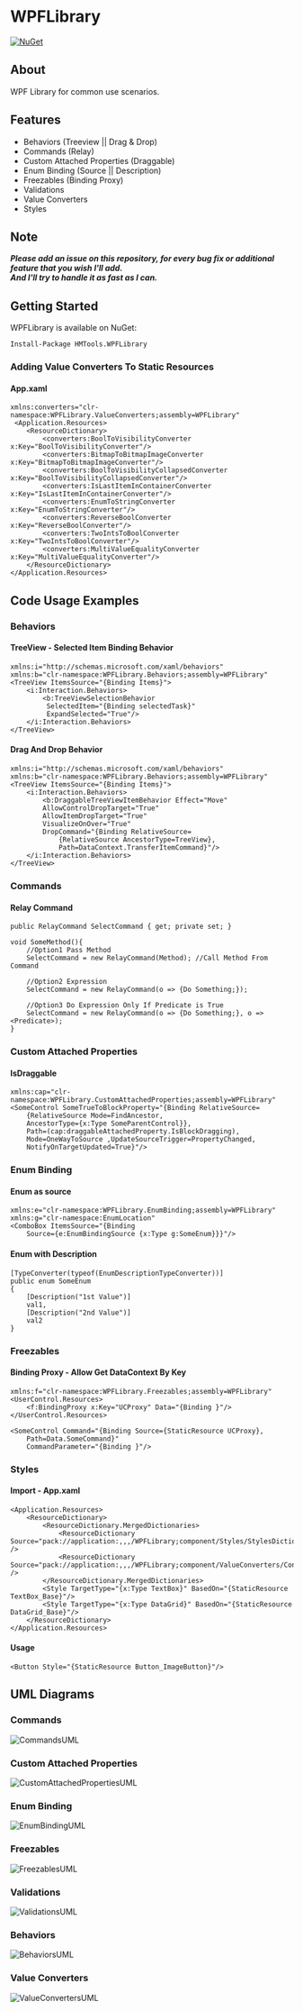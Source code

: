 


# WPFLibrary
[![NuGet](https://img.shields.io/nuget/v/HMTools.WPFLibrary.svg)](https://www.nuget.org/packages/HMTools.WPFLibrary)

## About
WPF Library for common use scenarios.

## Features
- Behaviors (Treeview || Drag & Drop)
- Commands (Relay)
- Custom Attached Properties (Draggable)
- Enum Binding (Source || Description)
- Freezables (Binding Proxy)
- Validations
- Value Converters
- Styles

## Note
***Please add an issue on this repository, for every bug fix or additional feature that you wish I'll add.</br>
And I'll try to handle it as fast as I can.***

## Getting Started
WPFLibrary is available on NuGet:
```
Install-Package HMTools.WPFLibrary 
```
### Adding Value Converters To Static Resources
#### App.xaml
	xmlns:converters="clr-namespace:WPFLibrary.ValueConverters;assembly=WPFLibrary"
	 <Application.Resources>
        <ResourceDictionary>
            <converters:BoolToVisibilityConverter x:Key="BoolToVisibilityConverter"/>
            <converters:BitmapToBitmapImageConverter x:Key="BitmapToBitmapImageConverter"/>
            <converters:BoolToVisibilityCollapsedConverter x:Key="BoolToVisibilityCollapsedConverter"/>
            <converters:IsLastItemInContainerConverter x:Key="IsLastItemInContainerConverter"/>
            <converters:EnumToStringConverter x:Key="EnumToStringConverter"/>
            <converters:ReverseBoolConverter x:Key="ReverseBoolConverter"/>
            <converters:TwoIntsToBoolConverter x:Key="TwoIntsToBoolConverter"/>
            <converters:MultiValueEqualityConverter x:Key="MultiValueEqualityConverter"/>
        </ResourceDictionary>
    </Application.Resources>
    
## Code Usage Examples
### Behaviors
#### TreeView - Selected Item Binding Behavior
    xmlns:i="http://schemas.microsoft.com/xaml/behaviors"
    xmlns:b="clr-namespace:WPFLibrary.Behaviors;assembly=WPFLibrary"
    <TreeView ItemsSource="{Binding Items}">
	    <i:Interaction.Behaviors>
	        <b:TreeViewSelectionBehavior
             SelectedItem="{Binding selectedTask}" 
             ExpandSelected="True"/>
	    </i:Interaction.Behaviors>
    </TreeView>

#### Drag And Drop Behavior
    xmlns:i="http://schemas.microsoft.com/xaml/behaviors"
    xmlns:b="clr-namespace:WPFLibrary.Behaviors;assembly=WPFLibrary"
    <TreeView ItemsSource="{Binding Items}">
	    <i:Interaction.Behaviors>
	        <b:DraggableTreeViewItemBehavior Effect="Move"
	        AllowControlDropTarget="True" 
	        AllowItemDropTarget="True"
	        VisualizeOnOver="True"
	        DropCommand="{Binding RelativeSource=
		        {RelativeSource AncestorType=TreeView}, 
		        Path=DataContext.TransferItemCommand}"/>
	    </i:Interaction.Behaviors>
    </TreeView>
### Commands
#### Relay Command
	public RelayCommand SelectCommand { get; private set; }
	
	void SomeMethod(){
		//Option1 Pass Method
		SelectCommand = new RelayCommand(Method); //Call Method From Command
		
		//Option2 Expression
		SelectCommand = new RelayCommand(o => {Do Something;});
		
		//Option3 Do Expression Only If Predicate is True
		SelectCommand = new RelayCommand(o => {Do Something;}, o => <Predicate>);
	}

### Custom Attached Properties
#### IsDraggable
	xmlns:cap="clr-namespace:WPFLibrary.CustomAttachedProperties;assembly=WPFLibrary"
	<SomeControl SomeTrueToBlockProperty="{Binding RelativeSource=
		{RelativeSource Mode=FindAncestor,
		AncestorType={x:Type SomeParentControl}},
		Path=(cap:draggableAttachedProperty.IsBlockDragging),
		Mode=OneWayToSource ,UpdateSourceTrigger=PropertyChanged,
		NotifyOnTargetUpdated=True}"/>

### Enum Binding
#### Enum as source
	xmlns:e="clr-namespace:WPFLibrary.EnumBinding;assembly=WPFLibrary"
    xmlns:g="clr-namespace:EnumLocation"
	<ComboBox ItemsSource="{Binding 
		Source={e:EnumBindingSource {x:Type g:SomeEnum}}}"/>

#### Enum with Description
	[TypeConverter(typeof(EnumDescriptionTypeConverter))]
    public enum SomeEnum
    {
	    [Description("1st Value")]
        val1,
        [Description("2nd Value")]
        val2
    }

### Freezables
#### Binding Proxy - Allow Get DataContext By Key
	xmlns:f="clr-namespace:WPFLibrary.Freezables;assembly=WPFLibrary"
	<UserControl.Resources>
        <f:BindingProxy x:Key="UCProxy" Data="{Binding }"/>
    </UserControl.Resources>
    
	<SomeControl Command="{Binding Source={StaticResource UCProxy},
		Path=Data.SomeCommand}" 
		CommandParameter="{Binding }"/>

### Styles
#### Import - App.xaml
	<Application.Resources>
        <ResourceDictionary>
            <ResourceDictionary.MergedDictionaries>
                <ResourceDictionary Source="pack://application:,,,/WPFLibrary;component/Styles/StylesDictionary.xaml" />
                <ResourceDictionary Source="pack://application:,,,/WPFLibrary;component/ValueConverters/ConvertersDictionary.xaml" />
            </ResourceDictionary.MergedDictionaries>
            <Style TargetType="{x:Type TextBox}" BasedOn="{StaticResource TextBox_Base}"/>
            <Style TargetType="{x:Type DataGrid}" BasedOn="{StaticResource DataGrid_Base}"/>
        </ResourceDictionary>
    </Application.Resources>

#### Usage
	<Button Style="{StaticResource Button_ImageButton}"/>

## UML Diagrams
### Commands
![CommandsUML](https://user-images.githubusercontent.com/42064794/107528962-13357f80-6bc3-11eb-8562-895341570395.png)
### Custom Attached Properties
![CustomAttachedPropertiesUML](https://user-images.githubusercontent.com/42064794/107528964-13357f80-6bc3-11eb-9205-f9382902b75a.png)
### Enum Binding
![EnumBindingUML](https://user-images.githubusercontent.com/42064794/107528965-13ce1600-6bc3-11eb-8030-30f9f8245110.png)
### Freezables
![FreezablesUML](https://user-images.githubusercontent.com/42064794/107528968-13ce1600-6bc3-11eb-85a2-482fa1787b35.png)
### Validations
![ValidationsUML](https://user-images.githubusercontent.com/42064794/107528969-1466ac80-6bc3-11eb-8bc5-c5deb5aeb95a.png)
### Behaviors
![BehaviorsUML](https://user-images.githubusercontent.com/42064794/107528961-129ce900-6bc3-11eb-9b94-f73322815d1d.png)
### Value Converters
![ValueConvertersUML](https://user-images.githubusercontent.com/42064794/107528958-12045280-6bc3-11eb-975b-90edd7a91ffe.png)
